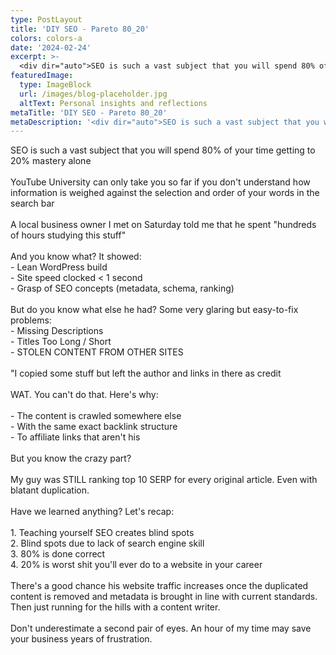 ```yaml
---
type: PostLayout
title: 'DIY SEO - Pareto 80_20'
colors: colors-a
date: '2024-02-24'
excerpt: >-
  <div dir="auto">SEO is such a vast subject that you will spend 80% of your time getting to 20% mastery alone</div><div dir="auto"><br></div><div dir="...
featuredImage:
  type: ImageBlock
  url: /images/blog-placeholder.jpg
  altText: Personal insights and reflections
metaTitle: 'DIY SEO - Pareto 80_20'
metaDescription: '<div dir="auto">SEO is such a vast subject that you will spend 80% of your time getting to 20% mastery alone</div><div dir="auto"><br></div><div dir="...'
---
```


<div dir="auto">SEO is such a vast subject that you will spend 80% of your time getting to 20% mastery alone</div><div dir="auto"><br></div><div dir="auto">YouTube University can only take you so far if you don't understand how information is weighed against the selection and order of your words in the search bar</div><div dir="auto"><br></div><div dir="auto">A local business owner I met on Saturday told me that he spent "hundreds of hours studying this stuff"</div><div dir="auto"><br></div><div dir="auto">And you know what? It showed:</div><div dir="auto">- Lean WordPress build</div><div dir="auto">- Site speed clocked &lt; 1 second</div><div dir="auto">- Grasp of SEO concepts (metadata, schema, ranking)</div><div dir="auto"><br></div><div dir="auto">But do you know what else he had? Some very glaring but easy-to-fix problems:</div><div dir="auto">- Missing Descriptions</div><div dir="auto">- Titles Too Long / Short</div><div dir="auto">- STOLEN CONTENT FROM OTHER SITES</div><div dir="auto"><br></div><div dir="auto">"I copied some stuff but left the author and links in there as credit&nbsp;&nbsp;&nbsp;&nbsp;</div><div dir="auto"><br></div><div dir="auto">WAT. You can't do that. Here's why:</div><div dir="auto"><br></div><div dir="auto">- The content is crawled somewhere else</div><div dir="auto">- With the same exact backlink structure</div><div dir="auto">- To affiliate links that aren't his</div><div dir="auto"><br></div><div dir="auto">But you know the crazy part?</div><div dir="auto"><br></div><div dir="auto">My guy was STILL ranking top 10 SERP for every original article. Even with blatant duplication.</div><div dir="auto"><br></div><div dir="auto">Have we learned anything? Let's recap:</div><div dir="auto"><br></div><div dir="auto">1. Teaching yourself SEO creates blind spots</div><div dir="auto">2. Blind spots due to lack of search engine skill</div><div dir="auto">3. 80% is done correct</div><div dir="auto">4. 20% is worst shit you'll ever do to a website in your career</div><div dir="auto"><br></div><div dir="auto">There's a good chance his website traffic increases once the duplicated content is removed and metadata is brought in line with current standards. Then just running for the hills with a content writer.</div><div dir="auto"><br></div><div dir="auto">Don't underestimate a second pair of eyes. An hour of my time may save your business years of frustration.</div>